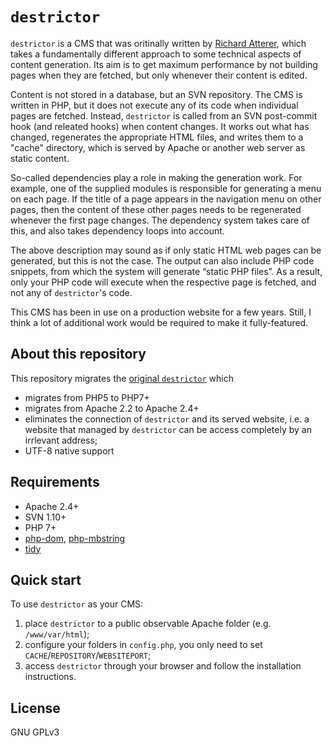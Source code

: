 # `destrictor`

`destrictor` is a CMS that was oritinally written by [Richard Atterer](http://atterer.org/destrictor), 
which takes a fundamentally different approach 
to some technical aspects of content generation. 
Its aim is to get maximum performance by not building pages when they are fetched, 
but only whenever their content is edited.

Content is not stored in a database, but an SVN repository. 
The CMS is written in PHP, but it does not execute any of its code 
when individual pages are fetched. 
Instead, `destrictor` is called from an SVN post-commit hook (and releated hooks) 
when content changes. It works out what has changed, regenerates the appropriate HTML files, 
and writes them to a "cache" directory, 
which is served by Apache or another web server as static content.

So-called dependencies play a role in making the generation work. 
For example, one of the supplied modules is responsible for generating a menu on each page. 
If the title of a page appears in the navigation menu on other pages, 
then the content of these other pages needs to be regenerated whenever the first page changes. 
The dependency system takes care of this, and also takes dependency loops into account.

The above description may sound as if only static HTML web pages can be generated, 
but this is not the case. The output can also include PHP code snippets, 
from which the system will generate “static PHP files”. As a result, 
only your PHP code will execute when the respective page is fetched, 
and not any of `destrictor`'s code.

This CMS has been in use on a production website for a few years. 
Still, I think a lot of additional work would be required to make it fully-featured.

## About this repository

This repository migrates the [original `destrictor`](http://atterer.org/destrictor)
which

- migrates from PHP5 to PHP7+
- migrates from Apache 2.2 to Apache 2.4+
- eliminates the connection of `destrictor` and its served website, i.e. a website that managed by `destrictor`
can be access completely by an irrlevant address;
- UTF-8 native support

## Requirements

- Apache 2.4+
- SVN 1.10+
- PHP 7+
- [php-dom](http://php.net/manual/en/book.dom.php), [php-mbstring](http://php.net/manual/en/book.mbstring.php)
- [tidy](http://tidy.sourceforge.net/)

## Quick start

To use `destrictor` as your CMS:

1. place `destrictor` to a public observable Apache folder (e.g. `/www/var/html`);
2. configure your folders in `config.php`, you only need to set `CACHE`/`REPOSITORY`/`WEBSITEPORT`;
3. access `destrictor` through your browser and follow the installation instructions.

## License

GNU GPLv3